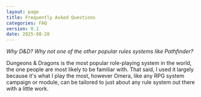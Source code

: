 ```yaml
---
layout: page
title: Frequently Asked Questions
categories: FAQ
version: 0.1
date: 2025-08-28
---
```

*Why D&D? Why not one of the other popular rules systems like Pathfinder?*

Dungeons & Dragons is the most popular role-playing system in the world, the one people are most likely to be familiar with. That said, I used it largely because it's what I play the most, however Omera, like any RPG system campaign or module, can be tailored to just about any rule system out there with a little work. 
